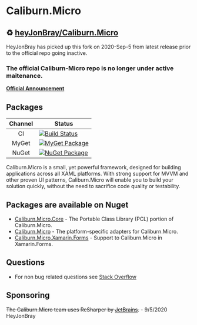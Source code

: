 # Caliburn.Micro

## :recycle: [heyJonBray/Caliburn.Micro](https://github.com/heyJonBray/Caliburn.Micro) 
HeyJonBray has picked up this fork on 2020-Sep-5 from latest release prior to the official repo going inactive.

### The official Caliburn-Micro repo is no longer under active maitenance.
[**Official Announcement**](https://caliburnmicro.com/announcements/stepping-away)

## Packages
 Channel | Status
:------: | ------
CI | [![Build Status](https://img.shields.io/azure-devops/build/caliburn-micro/caliburn-micro/3.svg?logo=windows&logoColor=white&style=for-the-badge)](https://dev.azure.com/caliburn-micro/caliburn-micro/_build/latest?definitionId=3)
MyGet | [![MyGet Package](https://img.shields.io/myget/caliburn-micro-builds/v/caliburn.micro.svg?label=caliburn.micro&logo=nuget&logoColor=white&&style=for-the-badge&colorB=2B7DCC)](https://www.myget.org/feed/caliburn-micro-builds/package/nuget/Caliburn.Micro)
NuGet | [![NuGet Package](https://img.shields.io/nuget/v/Caliburn.Micro.svg?logo=nuget&logoColor=white&&style=for-the-badge&colorB=green)](https://www.nuget.org/packages/Caliburn.Micro)

Caliburn.Micro is a small, yet powerful framework, designed for building applications across all XAML platforms. With strong support for MVVM and other proven UI patterns, Caliburn.Micro will enable you to build your solution quickly, without the need to sacrifice code quality or testability.

## Packages are available on Nuget
- [Caliburn.Micro.Core](https://www.nuget.org/packages/Caliburn.Micro.Core/) - The Portable Class Library (PCL) portion of Caliburn.Micro.
- [Caliburn.Micro](https://www.nuget.org/packages/Caliburn.Micro/) - The platform-specific adapters for Caliburn.Micro.
- [Caliburn.Micro.Xamarin.Forms](https://www.nuget.org/packages/Caliburn.Micro.Xamarin.Forms/) - Support to Caliburn.Micro in Xamarin.Forms.

## Questions
- For non bug related questions see [Stack Overflow](https://stackoverflow.com/questions/tagged/caliburn.micro)

## Sponsoring

~~The Caliburn.Micro team uses ReSharper by [JetBrains](https://www.jetbrains.com/).~~ - 9/5/2020 HeyJonBray
